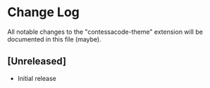 # Change Log

All notable changes to the "contessacode-theme" extension will be documented in this file (maybe).

## [Unreleased]

- Initial release
